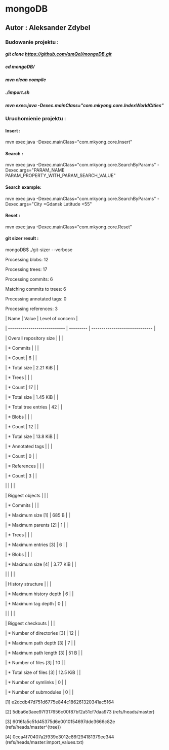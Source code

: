 # mongoDB

## Autor : Aleksander Zdybel


### Budowanie projektu : 
##### git clone https://github.com/amQel/mongoDB.git
##### cd mongoDB/
##### mvn clean compile
##### ./import.sh
##### mvn exec:java -Dexec.mainClass="com.mkyong.core.IndexWorldCities"
### Uruchomienie projektu :

#### Insert : 
mvn exec:java -Dexec.mainClass="com.mkyong.core.Insert"

#### Search : 
mvn exec:java -Dexec.mainClass="com.mkyong.core.SearchByParams" -Dexec.args="PARAM_NAME PARAM_PROPERTY_WITH_PARAM_SEARCH_VALUE"
#### Search example:
mvn exec:java -Dexec.mainClass="com.mkyong.core.SearchByParams" -Dexec.args="City =Gdansk Latitude <55"

#### Reset :

mvn exec:java -Dexec.mainClass="com.mkyong.core.Reset"

#### git sizer result :

mongoDB$ ./git-sizer --verbose

Processing blobs: 12                        

Processing trees: 17                        

Processing commits: 6                        

Matching commits to trees: 6                        

Processing annotated tags: 0                        

Processing references: 3                        

| Name                         | Value     | Level of concern               |

| ---------------------------- | --------- | ------------------------------ |

| Overall repository size      |           |                                |

| * Commits                    |           |                                |

|   * Count                    |     6     |                                |

|   * Total size               |  2.21 KiB |                                |

| * Trees                      |           |                                |

|   * Count                    |    17     |                                |

|   * Total size               |  1.45 KiB |                                |

|   * Total tree entries       |    42     |                                |

| * Blobs                      |           |                                |

|   * Count                    |    12     |                                |

|   * Total size               |  13.8 KiB |                                |

| * Annotated tags             |           |                                |

|   * Count                    |     0     |                                |

| * References                 |           |                                |

|   * Count                    |     3     |                                |

|                              |           |                                |

| Biggest objects              |           |                                |

| * Commits                    |           |                                |

|   * Maximum size         [1] |   685 B   |                                |

|   * Maximum parents      [2] |     1     |                                |

| * Trees                      |           |                                |

|   * Maximum entries      [3] |     6     |                                |

| * Blobs                      |           |                                |

|   * Maximum size         [4] |  3.77 KiB |                                |

|                              |           |                                |

| History structure            |           |                                |

| * Maximum history depth      |     6     |                                |

| * Maximum tag depth          |     0     |                                |

|                              |           |                                |

| Biggest checkouts            |           |                                |

| * Number of directories  [3] |    12     |                                |

| * Maximum path depth     [3] |     7     |                                |

| * Maximum path length    [3] |    51 B   |                                |

| * Number of files        [3] |    10     |                                |

| * Total size of files    [3] |  12.5 KiB |                                |

| * Number of symlinks         |     0     |                                |

| * Number of submodules       |     0     |                                |



[1]  e2dcdb47d751d6775e844c186261320341ac5164

[2]  5dba6e3aee97f317656c00f87bf2a51cf7daa973 (refs/heads/master)

[3]  6016fa5c51d45375d6e0010154697dde3666c82e (refs/heads/master^{tree})

[4]  0cca4f70407a2f939e3012c86f294181379ee344 (refs/heads/master:import_values.txt)
